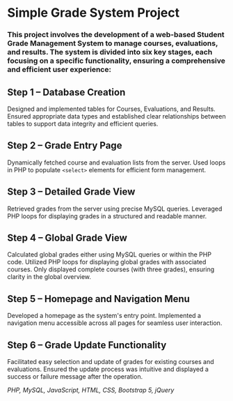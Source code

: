 # Simple Grade System Project

### This project involves the development of a web-based Student Grade Management System to manage courses, evaluations, and results. The system is divided into six key stages, each focusing on a specific functionality, ensuring a comprehensive and efficient user experience:

## Step 1 – Database Creation
Designed and implemented tables for Courses, Evaluations, and Results.
Ensured appropriate data types and established clear relationships between tables to support data integrity and efficient queries.

## Step 2 – Grade Entry Page
Dynamically fetched course and evaluation lists from the server. Used loops in PHP to populate `<select>` elements for efficient form management.

## Step 3 – Detailed Grade View
Retrieved grades from the server using precise MySQL queries. Leveraged PHP loops for displaying grades in a structured and readable manner.

## Step 4 – Global Grade View
Calculated global grades either using MySQL queries or within the PHP code. Utilized PHP loops for displaying global grades with associated courses.
Only displayed complete courses (with three grades), ensuring clarity in the global overview.

## Step 5 – Homepage and Navigation Menu
Developed a homepage as the system's entry point. Implemented a navigation menu accessible across all pages for seamless user interaction.

## Step 6 – Grade Update Functionality
Facilitated easy selection and update of grades for existing courses and evaluations.
Ensured the update process was intuitive and displayed a success or failure message after the operation.

*PHP, MySQL, JavaScript, HTML, CSS, Bootstrap 5, jQuery*
